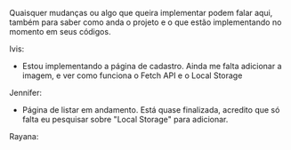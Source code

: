 Quaisquer mudanças ou algo que queira implementar podem falar aqui, também para saber como anda o projeto e o que estão implementando no momento em seus códigos.

Ivis:
- Estou implementando a página de cadastro. Ainda me falta adicionar a imagem, e ver como funciona o Fetch API e o Local Storage

Jennifer:
- Página de listar em andamento. Está quase finalizada, acredito que só falta eu pesquisar sobre "Local Storage" para adicionar.

Rayana:
